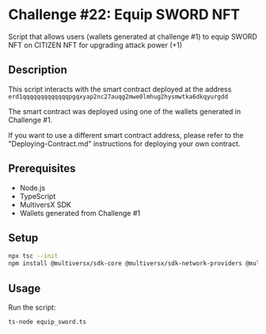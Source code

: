 # Challenge #22: Equip SWORD NFT

Script that allows users (wallets generated at challenge #1) to equip SWORD NFT on CITIZEN NFT for upgrading attack power (+1)

## Description

This script interacts with the smart contract deployed at the address `erd1qqqqqqqqqqqqqpgqxyap2nc27auqg2mwe0lmhug2hysmwtka6dkqyurgdd`

The smart contract was deployed using one of the wallets generated in Challenge #1.

If you want to use a different smart contract address, please refer to the "Deploying-Contract.md" instructions for deploying your own contract.

## Prerequisites

- Node.js
- TypeScript
- MultiversX SDK
- Wallets generated from Challenge #1

## Setup

```bash
npx tsc --init
npm install @multiversx/sdk-core @multiversx/sdk-network-providers @multiversx/sdk-wallet
```

## Usage

Run the script:
```bash
ts-node equip_sword.ts
